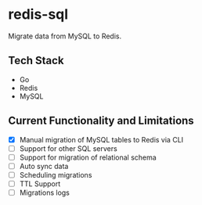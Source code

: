 # redis-sql 

Migrate data from MySQL to Redis. 

## Tech Stack 

- Go 
- Redis
- MySQL 

## Current Functionality and Limitations

- [x] Manual migration of MySQL tables to Redis via CLI
- [ ] Support for other SQL servers
- [ ] Support for migration of relational schema 
- [ ] Auto sync data
- [ ] Scheduling migrations
- [ ] TTL Support
- [ ] Migrations logs